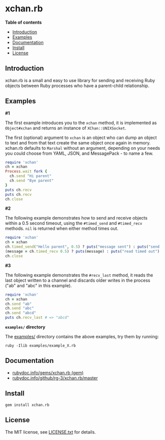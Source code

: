 # xchan.rb

**Table of contents**

* <a href="#introduction">Introduction</a>
* <a href="#examples">Examples</a>
* <a href="#documentation">Documentation</a>
* <a href="#install">Install</a>
* <a href="#license">License</a>

## <a id="introduction">Introduction</a>

xchan.rb is a small and easy to use library for sending and receiving Ruby
objects between Ruby processes who have a parent-child relationship.

## <a id="examples">Examples</a>

**#1**

The first example introduces you to the `xchan` method, it is implemented as
`Object#xchan` and returns an instance of `XChan::UNIXSocket`.

The first (optional) argument to `xchan` is an object who can dump an object
to text and from that text create the same object once again in memory. xchan.rb
defaults to `Marshal` without an argument, depending on your needs you could
choose from YAML, JSON, and MessagePack - to name a few.


```ruby
require 'xchan'
ch = xchan
Process.wait fork {
  ch.send "Hi parent"
  ch.send "Bye parent"
}
puts ch.recv
puts ch.recv
ch.close
```

**#2**

The following example demonstrates how to send and receive objects within a
0.5 second timeout, using the `#timed_send` and `#timed_recv` methods.
`nil` is returned when either method times out.

```ruby
require 'xchan'
ch = xchan
ch.timed_send("Hello parent", 0.5) ? puts("message sent") : puts("send timed out")
(message = ch.timed_recv 0.5) ? puts(message) : puts("read timed out")
ch.close
```

**#3**

The following example demonstrates the `#recv_last` method, it reads the last
object written to a channel and discards older writes in the process ("ab" and
"abc" in this example).

```ruby
require 'xchan'
ch = xchan
ch.send "ab"
ch.send "abc"
ch.send "abcd"
puts ch.recv_last # => "abcd"
```

__`examples/` directory__

The [examples/](examples/) directory contains the above examples, try them by running:

    ruby -Ilib examples/example_X.rb

## <a id="documentation">Documentation</a>

* [rubydoc.info/gems/xchan.rb (gem)](https://rubydoc.info/gems/xchan.rb)
* [rubydoc.info/github/rg-3/xchan.rb/master](https://rubydoc.info/github/rg-3/xchan.rb/master)

## <a id="install">Install</a>

    gem install xchan.rb

## <a id="license"> License </a>

The MIT license, see [LICENSE.txt](./LICENSE.txt) for details.
